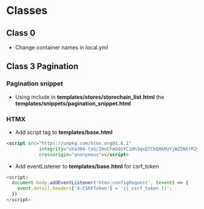 # Classes
## Class 0

* Change container names in local.yml


## Class 3 Pagination

### Pagination snippet
  * Using include in **templates/stores/storechain_list.html** the 
  **templates/snippets/pagination_snippet.html**
### HTMX
* Add script tag to **templates/base.html**
```html
<script src="https://unpkg.com/htmx.org@1.6.1"
            integrity="sha384-tvG/2mnCFmGQzYC1Oh3qxQ7CkQ9kMzYjWZSNtrRZygHPDDqottzEJsqS4oUVodhW"
            crossorigin="anonymous"></script>
```
* Add eventListener to **templates/base.html** for csrf_token
```javascript
<script>
  document.body.addEventListener('htmx:configRequest', (event) => {
    event.detail.headers['X-CSRFToken'] = '{{ csrf_token }}';
  })
</script>
```
